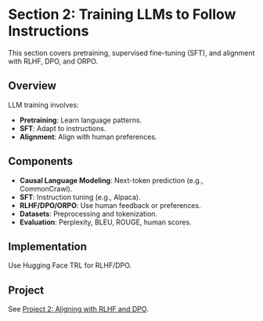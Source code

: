 # Section 2: Training LLMs to Follow Instructions

This section covers pretraining, supervised fine-tuning (SFT), and alignment with RLHF, DPO, and ORPO.

## Overview
LLM training involves:
- **Pretraining**: Learn language patterns.
- **SFT**: Adapt to instructions.
- **Alignment**: Align with human preferences.

## Components
- **Causal Language Modeling**: Next-token prediction (e.g., CommonCrawl).
- **SFT**: Instruction tuning (e.g., Alpaca).
- **RLHF/DPO/ORPO**: Use human feedback or preferences.
- **Datasets**: Preprocessing and tokenization.
- **Evaluation**: Perplexity, BLEU, ROUGE, human scores.

## Implementation
Use Hugging Face TRL for RLHF/DPO.

## Project
See [Project 2: Aligning with RLHF and DPO](project_2_alignment.md).
